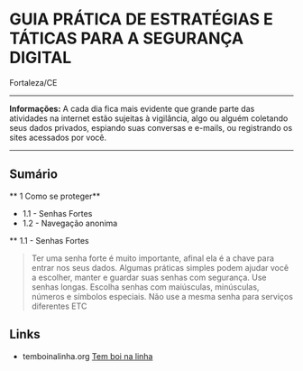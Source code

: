 # GUIA PRÁTICA DE ESTRATÉGIAS E TÁTICAS PARA A SEGURANÇA DIGITAL
Fortaleza/CE

---



**Informações:** 
A cada dia fica mais evidente que grande parte das atividades na internet estão sujeitas à vigilância, algo ou alguém coletando seus dados privados, espiando suas conversas e e-mails, ou registrando os sites acessados por você. 


---



## Sumário

** 1 Como se proteger**
* 1.1 - Senhas Fortes
* 1.2 - Navegação anonima

** 1.1 - Senhas Fortes
>  Ter uma senha forte é muito importante, afinal ela é a chave para entrar nos seus dados. Algumas práticas simples podem ajudar você a escolher, manter e guardar suas senhas com segurança.
> Use senhas longas.
> Escolha senhas com maiúsculas, minúsculas, números e símbolos especiais.
> Não use a mesma senha para serviços diferentes
> ETC



## Links

* temboinalinha.org
[Tem boi na linha](http://temboinalinha.org)

